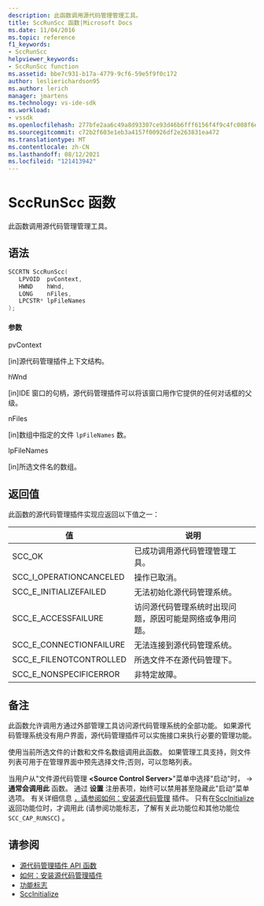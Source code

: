 ```yaml
---
description: 此函数调用源代码管理管理工具。
title: SccRunScc 函数|Microsoft Docs
ms.date: 11/04/2016
ms.topic: reference
f1_keywords:
- SccRunScc
helpviewer_keywords:
- SccRunScc function
ms.assetid: bbe7c931-b17a-4779-9cf6-59e5f9f0c172
author: leslierichardson95
ms.author: lerich
manager: jmartens
ms.technology: vs-ide-sdk
ms.workload:
- vssdk
ms.openlocfilehash: 277bfe2aa6c49a8d93307ce93d46b6fff6156f4f9c4fc008f6e5bb8e25212a6d
ms.sourcegitcommit: c72b2f603e1eb3a4157f00926df2e263831ea472
ms.translationtype: MT
ms.contentlocale: zh-CN
ms.lasthandoff: 08/12/2021
ms.locfileid: "121413942"
---
```

# <a name="sccrunscc-function"></a>SccRunScc 函数
此函数调用源代码管理管理工具。

## <a name="syntax"></a>语法

```cpp
SCCRTN SccRunScc(
   LPVOID  pvContext,
   HWND    hWnd,
   LONG    nFiles,
   LPCSTR* lpFileNames
);
```

#### <a name="parameters"></a>参数
 pvContext

[in]源代码管理插件上下文结构。

 hWnd

[in]IDE 窗口的句柄，源代码管理插件可以将该窗口用作它提供的任何对话框的父级。

 nFiles

[in]数组中指定的文件 `lpFileNames` 数。

 lpFileNames

[in]所选文件名的数组。

## <a name="return-value"></a>返回值
 此函数的源代码管理插件实现应返回以下值之一：

|值|说明|
|-----------|-----------------|
|SCC_OK|已成功调用源代码管理管理工具。|
|SCC_I_OPERATIONCANCELED|操作已取消。|
|SCC_E_INITIALIZEFAILED|无法初始化源代码管理系统。|
|SCC_E_ACCESSFAILURE|访问源代码管理系统时出现问题，原因可能是网络或争用问题。|
|SCC_E_CONNECTIONFAILURE|无法连接到源代码管理系统。|
|SCC_E_FILENOTCONTROLLED|所选文件不在源代码管理下。|
|SCC_E_NONSPECIFICERROR|非特定故障。|

## <a name="remarks"></a>备注
 此函数允许调用方通过外部管理工具访问源代码管理系统的全部功能。 如果源代码管理系统没有用户界面，源代码管理插件可以实施接口来执行必要的管理功能。

 使用当前所选文件的计数和文件名数组调用此函数。 如果管理工具支持，则文件列表可用于在管理界面中预先选择文件;否则，可以忽略列表。

 当用户从"文件源代码管理 **\<Source Control Server>**"菜单中选择"启动"时，  ->  **通常会调用此** 函数。 通过 **设置** 注册表项，始终可以禁用甚至隐藏此"启动"菜单选项。 有关详细信息 [，请参阅如何：安装源代码管理](../extensibility/internals/how-to-install-a-source-control-plug-in.md) 插件。 只有在[SccInitialize](../extensibility/sccinitialize-function.md)返回功能位时，才调用此 (请参阅功能标志，了解有关此功能位和其他功能位 `SCC_CAP_RUNSCC`) 。 [](../extensibility/capability-flags.md)

## <a name="see-also"></a>请参阅
- [源代码管理插件 API 函数](../extensibility/source-control-plug-in-api-functions.md)
- [如何：安装源代码管理插件](../extensibility/internals/how-to-install-a-source-control-plug-in.md)
- [功能标志](../extensibility/capability-flags.md)
- [SccInitialize](../extensibility/sccinitialize-function.md)
